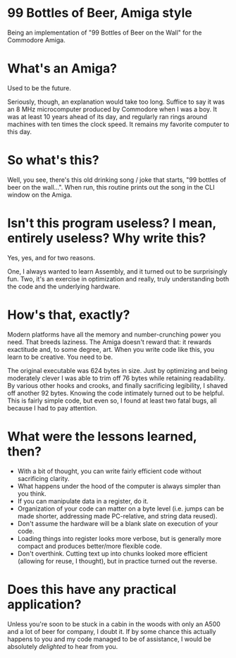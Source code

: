 # 99 Bottles of Beer, Amiga style
Being an implementation of "99 Bottles of Beer on the Wall" for the Commodore Amiga.

# What's an Amiga?
Used to be the future. 

Seriously, though, an explanation would take too long. Suffice to say it was an 8 MHz microcomputer produced by Commodore when I was a boy. It was at least 10 years ahead of its day, and regularly ran rings around machines with ten times the clock speed. It remains my favorite computer to this day.

# So what's this?
Well, you see, there's this old drinking song / joke that starts, "99 bottles of beer on the wall...". When run, this routine prints out the song in the CLI window on the Amiga.

# Isn't this program useless? I mean, entirely useless? Why write this?
Yes, yes, and for two reasons. 

One, I always wanted to learn Assembly, and it turned out to be surprisingly fun. Two, it's an exercise in optimization and really, truly understanding both the code and the underlying hardware.

# How's that, exactly?
Modern platforms have all the memory and number-crunching power you need. That breeds laziness. The Amiga doesn't reward that: it rewards exactitude and, to some degree, art. When you write code like this, you learn to be creative. You need to be. 

The original executable was 624 bytes in size. Just by optimizing and being moderately clever I was able to trim off 76 bytes while retaining readability. By various other hooks and crooks, and finally sacrificing legibility, I shaved off another 92 bytes. Knowing the code intimately turned out to be helpful. This is fairly simple code, but even so, I found at least two fatal bugs, all because I had to pay attention.

# What were the lessons learned, then?
* With a bit of thought, you can write fairly efficient code without sacrificing clarity.
* What happens under the hood of the computer is always simpler than you think.
* If you can manipulate data in a register, do it.
* Organization of your code can matter on a byte level (i.e. jumps can be made shorter, addressing made PC-relative, and string data reused).
* Don't assume the hardware will be a blank slate on execution of your code.
* Loading things into register looks more verbose, but is generally more compact and produces better/more flexible code.
* Don't overthink. Cutting text up into chunks looked more efficient (allowing for reuse, I thought), but in practice turned out the reverse.

# Does this have any practical application?
Unless you're soon to be stuck in a cabin in the woods with only an A500 and a lot of beer for company, I doubt it. If by some chance this actually happens to you and my code managed to be of assistance, I would be absolutely _delighted_ to hear from you.
